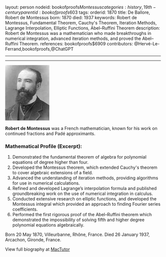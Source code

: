 layout: person
nodeid: bookofproofs$Montessus
categories: history,19th-century
parentid: bookofproofs$603
tags: 
orderid: 1870
title: De Ballore, Robert de Montessus
born: 1870
died: 1937
keywords: Robert de Montessus, Fundamental Theorem, Cauchy's Theorem, Iteration Methods, Lagrange Interpolation, Elliptic Functions, Abel–Ruffini Theorem
description: Robert de Montessus was a mathematician who made breakthroughs in numerical integration, advanced iteration methods, and proved the Abel–Ruffini Theorem.
references: bookofproofs$6909
contributors: @Hervé-Le-Ferrand,bookofproofs,@ChatGPT

---



---

![Montessus.jpg](https://github.com/bookofproofs/bookofproofs.github.io/blob/main/_sources/_assets/images/portraits/Montessus.jpg?raw=true)

**Robert de Montessus** was a French mathematician, known for his work on continued fractions and Padé approximants.

### Mathematical Profile (Excerpt):
1. Demonstrated the fundamental theorem of algebra for polynomial equations of degree higher than four.
2. Developed the Montessus theorem, which extended Cauchy's theorem to cover algebraic extensions of a field.
3. Advanced the understanding of iteration methods, providing algorithms for use in numerical calculations.
4. Refined and developed Lagrange’s interpolation formula and published groundbreaking work on the use of numerical integration in calculus.
5. Conducted extensive research on elliptic functions, and developed the Montessus integral which provided an approach to finding Fourier series coefficients.
6. Performed the first rigorous proof of the Abel–Ruffini theorem which demonstrated the impossibility of solving fifth and higher degree polynomial equations algebraically.

Born 20 May 1870, Villeurbanne, Rhône, France. Died 26 January 1937, Arcachon, Gironde, France.

View full biography at [MacTutor](https://mathshistory.st-andrews.ac.uk/Biographies/Montessus/)
